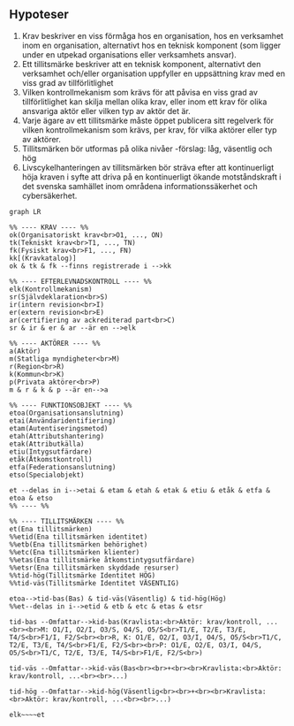 ## Hypoteser
1.	Krav beskriver en viss förmåga hos en organisation, hos en verksamhet inom en organisation, alternativt hos en teknisk komponent (som ligger under en utpekad organisations eller verksamhets ansvar).
2.	Ett tillitsmärke beskriver att en teknisk komponent, alternativt den verksamhet och/eller organisation uppfyller en uppsättning krav med en viss grad av tillförlitlighet
3.	Vilken kontrollmekanism som krävs för att påvisa en viss grad av tillförlitlighet kan skilja mellan olika krav, eller inom ett krav för olika ansvariga aktör eller vilken typ av aktör det är.
4.	Varje ägare av ett tillitsmärke måste öppet publicera sitt regelverk för vilken kontrollmekanism som krävs, per krav, för vilka aktörer eller typ av aktörer.
5.	Tillitsmärken bör utformas på olika nivåer -förslag:  låg, väsentlig och hög
6.	Livscykelhanteringen av tillitsmärken bör sträva efter att kontinuerligt höja kraven i syfte att driva på en kontinuerligt ökande motståndskraft i det svenska samhället inom områdena informationssäkerhet och cybersäkerhet.

```mermaid
graph LR

%% ---- KRAV ---- %%
ok(Organisatoriskt krav<br>O1, ..., ON)
tk(Tekniskt krav<br>T1, ..., TN)
fk(Fysiskt krav<br>F1, ..., FN)
kk[(Kravkatalog)]
ok & tk & fk --finns registrerade i -->kk

%% ---- EFTERLEVNADSKONTROLL ---- %%
elk(Kontrollmekanism)
sr(Självdeklaration<br>S)
ir(intern revision<br>I)
er(extern revision<br>E)
ar(certifiering av ackrediterad part<br>C)
sr & ir & er & ar --är en -->elk

%% ---- AKTÖRER ---- %%
a(Aktör)
m(Statliga myndigheter<br>M)
r(Region<br>R)
k(Kommun<br>K)
p(Privata aktörer<br>P)
m & r & k & p --är en-->a

%% ---- FUNKTIONSOBJEKT ---- %%
etoa(Organisationsanslutning)
etai(Användaridentifiering)
etam(Autentiseringsmetod)
etah(Attributshantering)
etak(Attributkälla)
etiu(Intygsutfärdare)
etåk(Åtkomstkontroll)
etfa(Federationsanslutning)
etso(Specialobjekt)

et --delas in i-->etai & etam & etah & etak & etiu & etåk & etfa & etoa & etso
%% ---- %%

%% ---- TILLITSMÄRKEN ---- %%
et(Ena tillitsmärken)
%%etid(Ena tillitsmärken identitet)
%%etb(Ena tillitsmärken behörighet)
%%etc(Ena tillitsmärken klienter)
%%etas(Ena tillitsmärke åtkomstintygsutfärdare)
%%etsr(Ena tillitsmärken skyddade resurser)
%%tid-hög(Tillitsmärke Identitet HÖG)
%%tid-väs(Tillitsmärke Identitet VÄSENTLIG)

etoa-->tid-bas(Bas) & tid-väs(Väsentlig) & tid-hög(Hög) 
%%et--delas in i-->etid & etb & etc & etas & etsr

tid-bas --Omfattar-->kid-bas(Kravlista:<br>Aktör: krav/kontroll, ...<br><br>M: O1/I, O2/I, O3/S, O4/S, O5/S<br>T1/E, T2/E, T3/E, T4/S<br>F1/I, F2/S<br><br>R, K: O1/E, O2/I, O3/I, O4/S, O5/S<br>T1/C, T2/E, T3/E, T4/S<br>F1/E, F2/S<br><br>P: O1/E, O2/E, O3/I, O4/S, O5/S<br>T1/C, T2/E, T3/E, T4/S<br>F1/E, F2/S<br>)

tid-väs --Omfattar-->kid-väs(Bas<br><br>+<br><br>Kravlista:<br>Aktör: krav/kontroll, ...<br><br>...)

tid-hög --Omfattar-->kid-hög(Väsentlig<br><br>+<br><br>Kravlista:<br>Aktör: krav/kontroll, ...<br><br>...)

elk~~~~et
```

